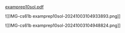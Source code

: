 
[examprep10sol.pdf](https://sp19.datastructur.es/materials/discussion/examprep10sol.pdf)


![[IMG-cs61b examprep10sol-20241003104933893.png]]

![[IMG-cs61b examprep10sol-20241003104948824.png]]